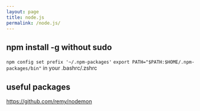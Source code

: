 ```yaml
---
layout: page
title: node.js
permalink: /node.js/
---
```


## npm install -g without sudo

`npm config set prefix '~/.npm-packages'`
`export PATH="$PATH:$HOME/.npm-packages/bin"` in your .bashrc/.zshrc

## useful packages

https://github.com/remy/nodemon
